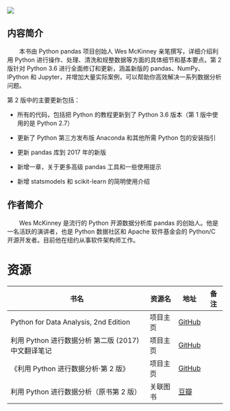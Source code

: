 ![](http://img3m7.ddimg.cn/3/33/25312917-1_u_2.jpg)

## 内容简介

　　本书由 Python pandas 项目创始人 Wes McKinney 亲笔撰写，详细介绍利用 Python 进行操作、处理、清洗和规整数据等方面的具体细节和基本要点。第 2 版针对 Python 3.6 进行全面修订和更新，涵盖新版的 pandas、NumPy、IPython 和 Jupyter，并增加大量实际案例，可以帮助你高效解决一系列数据分析问题。

第 2 版中的主要更新包括：

* 所有的代码，包括把 Python 的教程更新到了 Python 3.6 版本（第 1 版中使用的是 Python 2.7）

* 更新了 Python 第三方发布版 Anaconda 和其他所需 Python 包的安装指引

* 更新 pandas 库到 2017 年的新版

* 新增一章，关于更多高级 pandas 工具和一些使用提示

* 新增 statsmodels 和 scikit-learn 的简明使用介绍

## 作者简介

　　Wes McKinney 是流行的 Python 开源数据分析库 pandas 的创始人。他是一名活跃的演讲者，也是 Python 数据社区和 Apache 软件基金会的 Python/C 开源开发者。目前他在纽约从事软件架构师工作。

# 资源

|书名|资源名|地址|备注|
|---|---|---|---|
|Python for Data Analysis, 2nd Edition|项目主页|[GitHub](https://github.com/wesm/pydata-book)||
|利用 Python 进行数据分析 第二版 (2017) 中文翻译笔记|项目主页|[GitHub](https://github.com/BrambleXu/pydata-notebook)||
|《利用 Python 进行数据分析·第 2 版》|项目主页|[GitHub](https://github.com/apachecn/pyda-2e-zh)||
|利用 Python 进行数据分析（原书第 2 版）|关联图书|[豆瓣](https://book.douban.com/subject/30283996/)||
